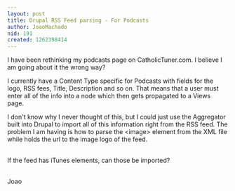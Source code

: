 ```yaml
---
layout: post
title: Drupal RSS Feed parsing - For Podcasts
author: JoaoMachado
nid: 191
created: 1262398414
---
```

<p>
	I have been rethinking my podcasts page on CatholicTuner.com. I believe I am going about it the wrong way?</p>
<p>
	I currently have a Content Type specific for Podcasts with fields for the logo, RSS fees, Title, Description and so on. That means that a user must enter all of the info into a node which then gets propagated to a Views page.</p>
<p>
	I don&#39;t know why I never thought of this, but I could just use the Aggregator built into Drupal to import all of this information right from the RSS feed. The problem I am having is how to parse the &lt;image&gt; element from the XML file while holds the url to the image logo of the feed.</p>
<p>
	<br />
	If the feed has iTunes elements, can those be imported?</p>
<p>
	<br />
	Joao</p>
